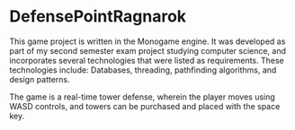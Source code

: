 # DefensePointRagnarok
 
This game project is written in the Monogame engine.
It was developed as part of my second semester exam project studying computer science, and incorporates several technologies that were listed as requirements.
These technologies include: Databases, threading, pathfinding algorithms, and design patterns.

The game is a real-time tower defense, wherein the player moves using WASD controls, and towers can be purchased and placed with the space key.